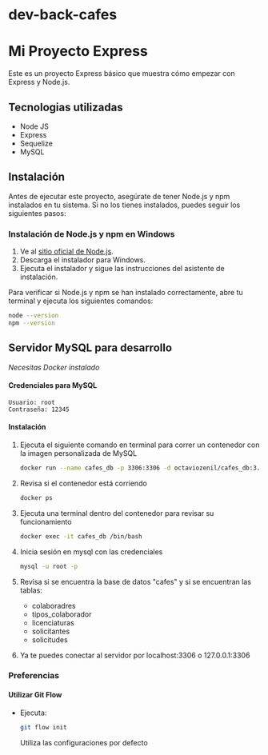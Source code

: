 # dev-back-cafes

# Mi Proyecto Express

Este es un proyecto Express básico que muestra cómo empezar con Express y Node.js.

## Tecnologias utilizadas
- Node JS
- Express
- Sequelize
- MySQL

## Instalación

Antes de ejecutar este proyecto, asegúrate de tener Node.js y npm instalados en tu sistema. Si no los tienes instalados, puedes seguir los siguientes pasos:

### Instalación de Node.js y npm en Windows

1. Ve al [sitio oficial de Node.js](https://nodejs.org/).
2. Descarga el instalador para Windows.
3. Ejecuta el instalador y sigue las instrucciones del asistente de instalación.

Para verificar si Node.js y npm se han instalado correctamente, abre tu terminal y ejecuta los siguientes comandos:

```bash
node --version
npm --version
```

## Servidor MySQL para desarrollo

*Necesitas Docker instalado*
#### Credenciales para MySQL
    Usuario: root
    Contraseña: 12345

#### Instalación
1. Ejecuta el siguiente comando en terminal para correr un contenedor con la imagen personalizada de MySQL
    ```bash 
    docker run --name cafes_db -p 3306:3306 -d octaviozenil/cafes_db:3.0
    ```
2. Revisa si el contenedor está corriendo
    ```bash
    docker ps
    ```
3. Ejecuta una terminal dentro del contenedor para revisar su funcionamiento
    ```bash
   docker exec -it cafes_db /bin/bash
    ```
4. Inicia sesión en mysql con las credenciales
    ```bash
    mysql -u root -p
    ```
5. Revisa si se encuentra la base de datos "cafes" y si se encuentran las tablas:
    - colaboradres
    - tipos_colaborador
    - licenciaturas
    - solicitantes
    - solicitudes

6. Ya te puedes conectar al servidor por localhost:3306 o 127.0.0.1:3306
### Preferencias
#### Utilizar Git Flow
- Ejecuta: 
    ```bash
    git flow init    
    ```
    Utiliza las configuraciones por defecto


